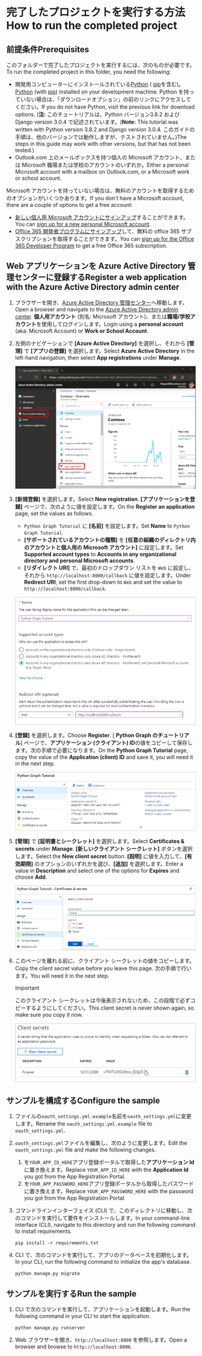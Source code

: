 # <a name="how-to-run-the-completed-project"></a><span data-ttu-id="16259-101">完了したプロジェクトを実行する方法</span><span class="sxs-lookup"><span data-stu-id="16259-101">How to run the completed project</span></span>

## <a name="prerequisites"></a><span data-ttu-id="16259-102">前提条件</span><span class="sxs-lookup"><span data-stu-id="16259-102">Prerequisites</span></span>

<span data-ttu-id="16259-103">このフォルダーで完了したプロジェクトを実行するには、次のものが必要です。</span><span class="sxs-lookup"><span data-stu-id="16259-103">To run the completed project in this folder, you need the following:</span></span>

- <span data-ttu-id="16259-104">開発用コンピューターにインストールされている[Python](https://www.python.org/) ( [pip](https://pypi.org/project/pip/)を含む)。</span><span class="sxs-lookup"><span data-stu-id="16259-104">[Python](https://www.python.org/) (with [pip](https://pypi.org/project/pip/)) installed on your development machine.</span></span> <span data-ttu-id="16259-105">Python を持っていない場合は、「ダウンロードオプション」の前のリンクにアクセスしてください。</span><span class="sxs-lookup"><span data-stu-id="16259-105">If you do not have Python, visit the previous link for download options.</span></span> <span data-ttu-id="16259-106">(**注:** このチュートリアルは、Python バージョン3.8.2 および Django version 3.0.4 で記述されています。</span><span class="sxs-lookup"><span data-stu-id="16259-106">(**Note:** This tutorial was written with Python version 3.8.2 and Django version 3.0.4.</span></span> <span data-ttu-id="16259-107">このガイドの手順は、他のバージョンでは動作しますが、テストされていません。)</span><span class="sxs-lookup"><span data-stu-id="16259-107">The steps in this guide may work with other versions, but that has not been tested.)</span></span>
- <span data-ttu-id="16259-108">Outlook.com 上のメールボックスを持つ個人の Microsoft アカウント、または Microsoft 職場または学校のアカウントのいずれか。</span><span class="sxs-lookup"><span data-stu-id="16259-108">Either a personal Microsoft account with a mailbox on Outlook.com, or a Microsoft work or school account.</span></span>

<span data-ttu-id="16259-109">Microsoft アカウントを持っていない場合は、無料のアカウントを取得するためのオプションがいくつかあります。</span><span class="sxs-lookup"><span data-stu-id="16259-109">If you don't have a Microsoft account, there are a couple of options to get a free account:</span></span>

- <span data-ttu-id="16259-110">[新しい個人用 Microsoft アカウントにサインアップ](https://signup.live.com/signup?wa=wsignin1.0&rpsnv=12&ct=1454618383&rver=6.4.6456.0&wp=MBI_SSL_SHARED&wreply=https://mail.live.com/default.aspx&id=64855&cbcxt=mai&bk=1454618383&uiflavor=web&uaid=b213a65b4fdc484382b6622b3ecaa547&mkt=E-US&lc=1033&lic=1)することができます。</span><span class="sxs-lookup"><span data-stu-id="16259-110">You can [sign up for a new personal Microsoft account](https://signup.live.com/signup?wa=wsignin1.0&rpsnv=12&ct=1454618383&rver=6.4.6456.0&wp=MBI_SSL_SHARED&wreply=https://mail.live.com/default.aspx&id=64855&cbcxt=mai&bk=1454618383&uiflavor=web&uaid=b213a65b4fdc484382b6622b3ecaa547&mkt=E-US&lc=1033&lic=1).</span></span>
- <span data-ttu-id="16259-111">[Office 365 開発者プログラムにサインアップ](https://developer.microsoft.com/office/dev-program)して、無料の office 365 サブスクリプションを取得することができます。</span><span class="sxs-lookup"><span data-stu-id="16259-111">You can [sign up for the Office 365 Developer Program](https://developer.microsoft.com/office/dev-program) to get a free Office 365 subscription.</span></span>

## <a name="register-a-web-application-with-the-azure-active-directory-admin-center"></a><span data-ttu-id="16259-112">Web アプリケーションを Azure Active Directory 管理センターに登録する</span><span class="sxs-lookup"><span data-stu-id="16259-112">Register a web application with the Azure Active Directory admin center</span></span>

1. <span data-ttu-id="16259-113">ブラウザーを開き、[Azure Active Directory 管理センター](https://aad.portal.azure.com)へ移動します。</span><span class="sxs-lookup"><span data-stu-id="16259-113">Open a browser and navigate to the [Azure Active Directory admin center](https://aad.portal.azure.com).</span></span> <span data-ttu-id="16259-114">**個人用アカウント** (別名: Microsoft アカウント)、または**職場/学校アカウント**を使用してログインします。</span><span class="sxs-lookup"><span data-stu-id="16259-114">Login using a **personal account** (aka: Microsoft Account) or **Work or School Account**.</span></span>

1. <span data-ttu-id="16259-115">左側のナビゲーションで **[Azure Active Directory]** を選択し、それから **[管理]** で **[アプリの登録]** を選択します。</span><span class="sxs-lookup"><span data-stu-id="16259-115">Select **Azure Active Directory** in the left-hand navigation, then select **App registrations** under **Manage**.</span></span>

    ![<span data-ttu-id="16259-116">アプリの登録のスクリーンショット</span><span class="sxs-lookup"><span data-stu-id="16259-116">A screenshot of the App registrations</span></span> ](/tutorial/images/aad-portal-app-registrations.png)

1. <span data-ttu-id="16259-117">**[新規登録]** を選択します。</span><span class="sxs-lookup"><span data-stu-id="16259-117">Select **New registration**.</span></span> <span data-ttu-id="16259-118">**[アプリケーションを登録]** ページで、次のように値を設定します。</span><span class="sxs-lookup"><span data-stu-id="16259-118">On the **Register an application** page, set the values as follows.</span></span>

    - <span data-ttu-id="16259-119">`Python Graph Tutorial` に **[名前]** を設定します。</span><span class="sxs-lookup"><span data-stu-id="16259-119">Set **Name** to `Python Graph Tutorial`.</span></span>
    - <span data-ttu-id="16259-120">**[サポートされているアカウントの種類]** を **[任意の組織のディレクトリ内のアカウントと個人用の Microsoft アカウント]** に設定します。</span><span class="sxs-lookup"><span data-stu-id="16259-120">Set **Supported account types** to **Accounts in any organizational directory and personal Microsoft accounts**.</span></span>
    - <span data-ttu-id="16259-121">**[リダイレクト URI]** で、最初のドロップダウン リストを `Web` に設定し、それから `http://localhost:8000/callback` に値を設定します。</span><span class="sxs-lookup"><span data-stu-id="16259-121">Under **Redirect URI**, set the first drop-down to `Web` and set the value to `http://localhost:8000/callback`.</span></span>

    ![[アプリケーションを登録する] ページのスクリーンショット](/tutorial/images/aad-register-an-app.png)

1. <span data-ttu-id="16259-123">**[登録]** を選択します。</span><span class="sxs-lookup"><span data-stu-id="16259-123">Choose **Register**.</span></span> <span data-ttu-id="16259-124">[ **Python Graph のチュートリアル**] ページで、**アプリケーション (クライアント) ID**の値をコピーして保存します。次の手順で必要になります。</span><span class="sxs-lookup"><span data-stu-id="16259-124">On the **Python Graph Tutorial** page, copy the value of the **Application (client) ID** and save it, you will need it in the next step.</span></span>

    ![新しいアプリ登録のアプリケーション ID のスクリーンショット](/tutorial/images/aad-application-id.png)

1. <span data-ttu-id="16259-126">**[管理]** で **[証明書とシークレット]** を選択します。</span><span class="sxs-lookup"><span data-stu-id="16259-126">Select **Certificates & secrets** under **Manage**.</span></span> <span data-ttu-id="16259-127">**[新しいクライアント シークレット]** ボタンを選択します。</span><span class="sxs-lookup"><span data-stu-id="16259-127">Select the **New client secret** button.</span></span> <span data-ttu-id="16259-128">**[説明]** に値を入力して、**[有効期限]** のオプションのいずれかを選び、**[追加]** を選択します。</span><span class="sxs-lookup"><span data-stu-id="16259-128">Enter a value in **Description** and select one of the options for **Expires** and choose **Add**.</span></span>

    ![[クライアントシークレットの追加] ダイアログのスクリーンショット](/tutorial/images/aad-new-client-secret.png)

1. <span data-ttu-id="16259-130">このページを離れる前に、クライアント シークレットの値をコピーします。</span><span class="sxs-lookup"><span data-stu-id="16259-130">Copy the client secret value before you leave this page.</span></span> <span data-ttu-id="16259-131">次の手順で行います。</span><span class="sxs-lookup"><span data-stu-id="16259-131">You will need it in the next step.</span></span>

    > [!IMPORTANT]
    > <span data-ttu-id="16259-132">このクライアント シークレットは今後表示されないため、この段階で必ずコピーするようにしてください。</span><span class="sxs-lookup"><span data-stu-id="16259-132">This client secret is never shown again, so make sure you copy it now.</span></span>

    ![新規追加されたクライアント シークレットのスクリーンショット](/tutorial/images/aad-copy-client-secret.png)

## <a name="configure-the-sample"></a><span data-ttu-id="16259-134">サンプルを構成する</span><span class="sxs-lookup"><span data-stu-id="16259-134">Configure the sample</span></span>

1. <span data-ttu-id="16259-135">ファイルの`oauth_settings.yml.example`名前を`oauth_settings.yml`に変更します。</span><span class="sxs-lookup"><span data-stu-id="16259-135">Rename the `oauth_settings.yml.example` file to `oauth_settings.yml`.</span></span>
1. <span data-ttu-id="16259-136">`oauth_settings.yml`ファイルを編集し、次のように変更します。</span><span class="sxs-lookup"><span data-stu-id="16259-136">Edit the `oauth_settings.yml` file and make the following changes.</span></span>
    1. <span data-ttu-id="16259-137">を`YOUR_APP_ID_HERE`アプリ登録ポータルで取得した**アプリケーション Id**に置き換えます。</span><span class="sxs-lookup"><span data-stu-id="16259-137">Replace `YOUR_APP_ID_HERE` with the **Application Id** you got from the App Registration Portal.</span></span>
    1. <span data-ttu-id="16259-138">を`YOUR_APP_PASSWORD_HERE`アプリ登録ポータルから取得したパスワードに置き換えます。</span><span class="sxs-lookup"><span data-stu-id="16259-138">Replace `YOUR_APP_PASSWORD_HERE` with the password you got from the App Registration Portal.</span></span>
1. <span data-ttu-id="16259-139">コマンドラインインターフェイス (CLI) で、このディレクトリに移動し、次のコマンドを実行して要件をインストールします。</span><span class="sxs-lookup"><span data-stu-id="16259-139">In your command-line interface (CLI), navigate to this directory and run the following command to install requirements.</span></span>

    ```Shell
    pip install -r requirements.txt
    ```

1. <span data-ttu-id="16259-140">CLI で、次のコマンドを実行して、アプリのデータベースを初期化します。</span><span class="sxs-lookup"><span data-stu-id="16259-140">In your CLI, run the following command to initialize the app's database.</span></span>

    ```Shell
    python manage.py migrate
    ```

## <a name="run-the-sample"></a><span data-ttu-id="16259-141">サンプルを実行する</span><span class="sxs-lookup"><span data-stu-id="16259-141">Run the sample</span></span>

1. <span data-ttu-id="16259-142">CLI で次のコマンドを実行して、アプリケーションを起動します。</span><span class="sxs-lookup"><span data-stu-id="16259-142">Run the following command in your CLI to start the application.</span></span>

    ```Shell
    python manage.py runserver
    ```

1. <span data-ttu-id="16259-143">Web ブラウザーを開き、`http://localhost:8000` を参照します。</span><span class="sxs-lookup"><span data-stu-id="16259-143">Open a browser and browse to `http://localhost:8000`.</span></span>
